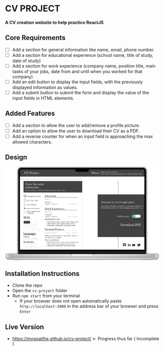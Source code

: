 # CV PROJECT

#### A CV creation website to help practice ReactJS

## Core Requirements

- [ ] Add a section for general information like name, email, phone number.
- [ ] Add a section for educational experience (school name, title of study, date of study)
- [ ] Add a section for work experience (company name, position title, main tasks of your jobs, date from and until when you worked for that company)
- [ ] Add an edit button to display the input fields, with the previously displayed information as values.
- [ ] Add a submit button to submit the form and display the value of the input fields in HTML elements.

## Added Features

- [ ] Add a section to allow the user to add/remove a profile picture.
- [ ] Add an option to allow the user to download their CV as a PDF.
- [ ] Add a reverse counter for when an input field is approaching the max allowed characters.

## Design

![](design.png)

## Installation Instructions

- Clone the repo
- Open the `cv-project` folder
- Run `npm start` from your terminal
  - If your browser does not open automatically paste `http://localhost:3000` in the address bar of your browser and press `Enter`

## Live Version

- https://mogoatlhe.github.io/cv-project/ <- Progress thus far ( Incomplete )
